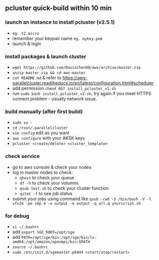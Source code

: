 ## pcluster quick-build within 10 min

### launch an instance to install pcluster (v2.5.1)
- `eg. t2.micro`
- remember your keypair name `eg. mykey.pem`
- launch & login

### install packages & launch cluster
- `wget https://github.com/DavisChen99/aws/archive/master.zip`
- `unzip master.zip && cd aws-master`
- `cat README.md` & refer to https://aws-parallelcluster.readthedocs.io/en/latest/configuration.html#scheduler
- add permission `chmod 667 install_pcluster_v1.sh`
- run `sudo bash install_pcluster_v1.sh`, try again if you meet HTTPS connect problem - usually network issue.

### build manually (after first build)
- `sudo su -`
- `cd /root/.parallelcluster`
- `vim config` edit as you want
- `aws configure` with your AKSK keys
- `pcluster <create/delete> <cluster_template>`

### check service
- go to aws console & check your nodes
- log in master nodes to check:
  * `qhost` to check your queue
  * `df -h` to check your volumns
  * `qsub test.sh` to check your cluster function
  * `qstat -f` to see job status
- submit your jobs using command like `qsub -cwd -S /bin/bash -V -l vf=2G -pe smp 4 -o output -e output -q all.q yourscript.sh`

### for debug
- `vi ~/.bashrc`
- add `export SGE_ROOT=/opt/sge`
- add `PATH=/opt/sge/bin:/opt/sge/bin/lx-amd64:/opt/amazon/openmpi/bin:$PATH`
- `source ~/.bashrc`
- `sudo /etc/init.d/sgemaster.p6444 <start/stop/restart>`
